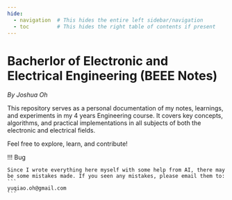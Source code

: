 ```yaml
---
hide:
  - navigation  # This hides the entire left sidebar/navigation
  - toc         # This hides the right table of contents if present
---
```


# Bacherlor of Electronic and Electrical Engineering (BEEE Notes)
_By Joshua Oh_

This repository serves as a personal documentation of my notes, learnings, and experiments in my 4 years Engineering course. It covers key concepts, algorithms, and practical implementations in all subjects of both the electronic and electrical fields.

Feel free to explore, learn, and contribute!

!!! Bug 

    Since I wrote everything here myself with some help from AI, there may be some mistakes made. If you seen any mistakes, please email them to: 
    ```
    yuqiao.oh@gmail.com
    ```





